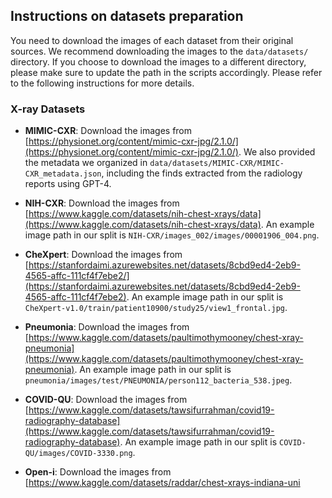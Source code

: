## Instructions on datasets preparation
You need to download the images of each dataset from their original sources. We recommend downloading the images to the `data/datasets/` directory. If you choose to download the images to a different directory, please make sure to update the path in the scripts accordingly. Please refer to the following instructions for more details.


### X-ray Datasets
* **MIMIC-CXR**: Download the images from [https://physionet.org/content/mimic-cxr-jpg/2.1.0/](https://physionet.org/content/mimic-cxr-jpg/2.1.0/). We also provided the metadata we organized in `data/datasets/MIMIC-CXR/MIMIC-CXR_metadata.json`, including the finds extracted from the radiology reports using GPT-4.

* **NIH-CXR**: Download the images from [https://www.kaggle.com/datasets/nih-chest-xrays/data](https://www.kaggle.com/datasets/nih-chest-xrays/data). An example image path in our split is `NIH-CXR/images_002/images/00001906_004.png`.

* **CheXpert**: Download the images from [https://stanfordaimi.azurewebsites.net/datasets/8cbd9ed4-2eb9-4565-affc-111cf4f7ebe2/](https://stanfordaimi.azurewebsites.net/datasets/8cbd9ed4-2eb9-4565-affc-111cf4f7ebe2). An example image path in our split is `CheXpert-v1.0/train/patient10900/study25/view1_frontal.jpg`.

* **Pneumonia**: Download the images from [https://www.kaggle.com/datasets/paultimothymooney/chest-xray-pneumonia](https://www.kaggle.com/datasets/paultimothymooney/chest-xray-pneumonia). An example image path in our split is `pneumonia/images/test/PNEUMONIA/person112_bacteria_538.jpeg`.

* **COVID-QU**: Download the images from [https://www.kaggle.com/datasets/tawsifurrahman/covid19-radiography-database](https://www.kaggle.com/datasets/tawsifurrahman/covid19-radiography-database). An example image path in our split is `COVID-QU/images/COVID-3330.png`.

* **Open-i**: Download the images from [https://www.kaggle.com/datasets/raddar/chest-xrays-indiana-uni